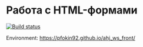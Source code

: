 # Работа с HTML-формами

[![Build status](https://ci.appveyor.com/api/projects/status/siwkgb8ldbrrko20?svg=true)](https://ci.appveyor.com/project/pfokin92/ahj-ws-front)

Environment: https://pfokin92.github.io/ahj_ws_front/

